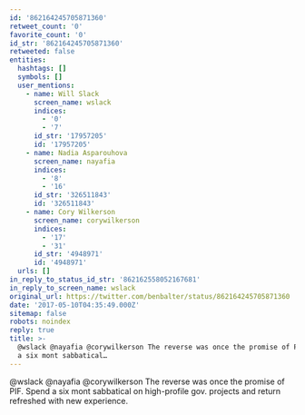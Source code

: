 ```yaml
---
id: '862164245705871360'
retweet_count: '0'
favorite_count: '0'
id_str: '862164245705871360'
retweeted: false
entities:
  hashtags: []
  symbols: []
  user_mentions:
    - name: Will Slack
      screen_name: wslack
      indices:
        - '0'
        - '7'
      id_str: '17957205'
      id: '17957205'
    - name: Nadia Asparouhova
      screen_name: nayafia
      indices:
        - '8'
        - '16'
      id_str: '326511843'
      id: '326511843'
    - name: Cory Wilkerson
      screen_name: corywilkerson
      indices:
        - '17'
        - '31'
      id_str: '4948971'
      id: '4948971'
  urls: []
in_reply_to_status_id_str: '862162558052167681'
in_reply_to_screen_name: wslack
original_url: https://twitter.com/benbalter/status/862164245705871360
date: '2017-05-10T04:35:49.000Z'
sitemap: false
robots: noindex
reply: true
title: >-
  @wslack @nayafia @corywilkerson The reverse was once the promise of PIF. Spend
  a six mont sabbatical…
---
```


@wslack @nayafia @corywilkerson The reverse was once the promise of PIF. Spend a six mont sabbatical on high-profile gov. projects and return refreshed with new experience.